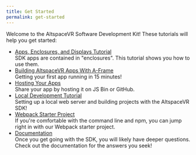 ```yaml
---
title: Get Started
permalink: get-started
---
```


Welcome to the AltspaceVR Software Development Kit! These tutorials will help you get started:

- [Apps, Enclosures, and Displays Tutorial](/apps-enclosures-and-displays)<br/>
	SDK apps are contained in "enclosures". This tutorial shows you how to use them.
- [Building AltspaceVR Apps With A-Frame](/building-altspacevr-apps-with-a-frame/)<br/>
	Getting your first app running in 15 minutes!
- [Hosting Your Apps](/hosting-your-apps)<br/>
	Share your app by hosting it on JS Bin or GitHub.
- [Local Development Tutorial](/local-dev)<br/>
	Setting up a local web server and building projects with the AltspaceVR SDK!
- [Webpack Starter Project](/altspace-webpack-starter)<br/>
	If you're comfortable with the command line and npm, you can jump right in with our Webpack starter project.
- [Documentation](http://altspacevr.github.io/AltspaceSDK/doc/)<br/>
	Once you get going with the SDK, you will likely have deeper questions. Check out the documentation for the 
	answers you seek!
